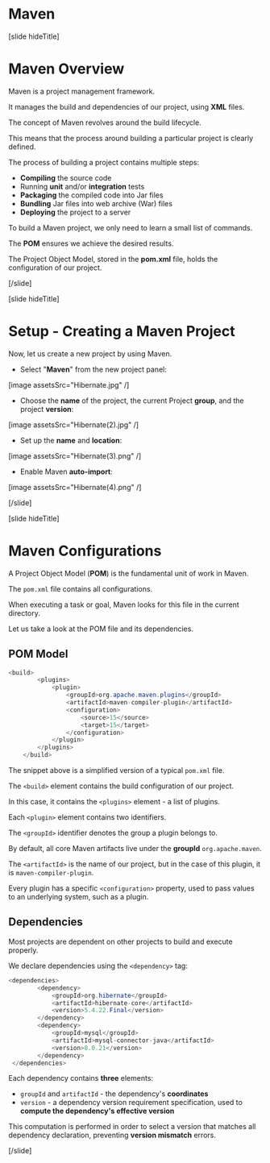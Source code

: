 # Maven

[slide hideTitle]

# Maven Overview

Maven is a project management framework. 

It manages the build and dependencies of our project, using **XML** files.

The concept of Maven revolves around the build lifecycle.

This means that the process around building a particular project is clearly defined.

The process of building a project contains multiple steps:

- **Compiling** the source code
- Running **unit** and/or **integration** tests
- **Packaging** the compiled code into Jar files
- **Bundling** Jar files into web archive (War) files
- **Deploying** the project to a server

To build a Maven project, we only need to learn a small list of commands.

The **POM** ensures we achieve the desired results.

The Project Object Model, stored in the **pom.xml** file, holds the configuration of our project.

[/slide]

[slide hideTitle]

# Setup - Creating a Maven Project 

Now, let us create a new project by using Maven.

- Select "**Maven**" from the new project panel:

[image assetsSrc="Hibernate.jpg" /]

- Choose the **name** of the project, the current Project **group**, and the project **version**:

[image assetsSrc="Hibernate(2).jpg" /]

- Set up the **name** and **location**:

[image assetsSrc="Hibernate(3).png" /]

- Enable Maven **auto-import**:

[image assetsSrc="Hibernate(4).png" /]

[/slide]

[slide hideTitle]

# Maven Configurations

A Project Object Model (**POM**) is the fundamental unit of work in Maven.

The `pom.xml` file contains all configurations.

When executing a task or goal, Maven looks for this file in the current directory.

Let us take a look at the POM file and its dependencies.

## POM Model

```java
<build>
        <plugins>
            <plugin>
                <groupId>org.apache.maven.plugins</groupId>
                <artifactId>maven-compiler-plugin</artifactId>
                <configuration>
                    <source>15</source>
                    <target>15</target>
                </configuration>
            </plugin>
        </plugins>
    </build>
```

The snippet above is a simplified version of a typical `pom.xml` file.

The `<build>` element contains the build configuration of our project.

In this case, it contains the `<plugins>` element - a list of plugins.

Each `<plugin>` element contains two identifiers.

The `<groupId>` identifier denotes the group a plugin belongs to.

By default, all core Maven artifacts live under the **groupId** `org.apache.maven`.

The `<artifactId>` is the name of our project, but in the case of this plugin, it is `maven-compiler-plugin`.

Every plugin has a specific `<configuration>` property, used to pass values to an underlying system, such as a plugin.

## Dependencies

Most projects are dependent on other projects to build and execute properly.

We declare dependencies using the `<dependency>` tag:

```java
<dependencies>
        <dependency>
            <groupId>org.hibernate</groupId>
            <artifactId>hibernate-core</artifactId>
            <version>5.4.22.Final</version>
        </dependency>
        <dependency>
            <groupId>mysql</groupId>
            <artifactId>mysql-connector-java</artifactId>
            <version>8.0.21</version>
        </dependency>
 </dependencies>
```

Each dependency contains **three** elements:

- `groupId` and `artifactId` - the dependency's **coordinates**
- `version` - a dependency version requirement specification, used to **compute the dependency's effective version**

This computation is performed in order to select a version that matches all dependency declaration, preventing **version mismatch** errors.

[/slide]
